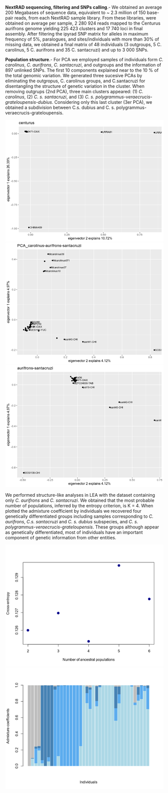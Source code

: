 **NextRAD sequencing, filtering and SNPs calling**.- We obtained an average 200 Megabases of sequence data, equivalent to ~ 2.3 million of 150 base-pair reads, from each NextRAD sample library. From these libraries, were obtained on average per sample, 2 280 924 reads mapped to the Centurus aurifrons genome yielding 225 423 clusters and 17 740 loci in final assembly. After filtering the ipyrad SNP matrix for alleles in maximum frequency of 5%, paralogues, and sites/individuals with more than 30% of missing data, we obtained a final matrix of 48 individuals (3 outgroups, 5 C. carolinus, 5 C. aurifrons and 35 C. santacruzi) and up to 3 000 SNPs. 
  
**Population structure**.-  For PCA we employed samples of individuals form _C. carolinus_, _C. aurifrons_, _C. santacruzi_, and outgroups and the information of 897 unlinked SNPs. The first 10 components explained near to the 10 % of the total genomic variation. We generated three sucesive PCAs  by eliminating the outgropus, C. carolinus groups, and C.santacruzi for disentangling the structure of genetic variation in the cluster. When removing outgrups (2nd PCA), three main clusters appeared:  (1) _C. carolinus_, (2) _C. s. santacruzi_, and (3) _C. s. polygrammus-veraecrucis-grateloupensis-dubius_. Considering only this last cluster (3er PCA), we obtained a subdivision between C.s. dubius and C. s. polygrammus-veraecrucis-grateloupensis.
  
![](pca1.png)
![](pca2.png)
![](pca3.png)
  
We performed structure-like analyses in LEA with the dataset containing only _C. aurifrons_ and _C. santacruzi_. We obtained that the most probable number of populations, inferred by the entropy criterion, is K = 4. When plotted the admixture coefficient by individuals we recovered four genetically differentiated groups including samples corresponding to _C. aurifrons_, _C.s.  santacruzi_ and _C. s. dubius_  subspecies, and _C. s. polygrammus-veraecrucis-grateloupensis_. These groups although appear as genetically differentiated, most of individuals have an important component of genetic information from other entities.
  
![](bestK.png)
![](admixt_coeff.png)
